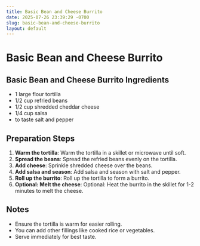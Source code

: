 ```yaml
---
title: Basic Bean and Cheese Burrito
date: 2025-07-26 23:39:29 -0700
slug: basic-bean-and-cheese-burrito
layout: default
---
```


# Basic Bean and Cheese Burrito

## Basic Bean and Cheese Burrito Ingredients
- 1 large flour tortilla
- 1/2 cup refried beans
- 1/2 cup shredded cheddar cheese
- 1/4 cup salsa
- to taste salt and pepper

## Preparation Steps
1. **Warm the tortilla**: Warm the tortilla in a skillet or microwave until soft.
2. **Spread the beans**: Spread the refried beans evenly on the tortilla.
3. **Add cheese**: Sprinkle shredded cheese over the beans.
4. **Add salsa and season**: Add salsa and season with salt and pepper.
5. **Roll up the burrito**: Roll up the tortilla to form a burrito.
6. **Optional: Melt the cheese**: Optional: Heat the burrito in the skillet for 1-2 minutes to melt the cheese.

## Notes
- Ensure the tortilla is warm for easier rolling.
- You can add other fillings like cooked rice or vegetables.
- Serve immediately for best taste.
